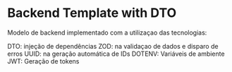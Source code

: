 # Backend Template with DTO

Modelo de backend implementado com a utilizaçao das tecnologias:

DTO: injeção de dependências
ZOD: na validaçao de dados e disparo de erros
UUID: na geração automática de IDs
DOTENV: Variáveis de ambiente
JWT: Geração de tokens
